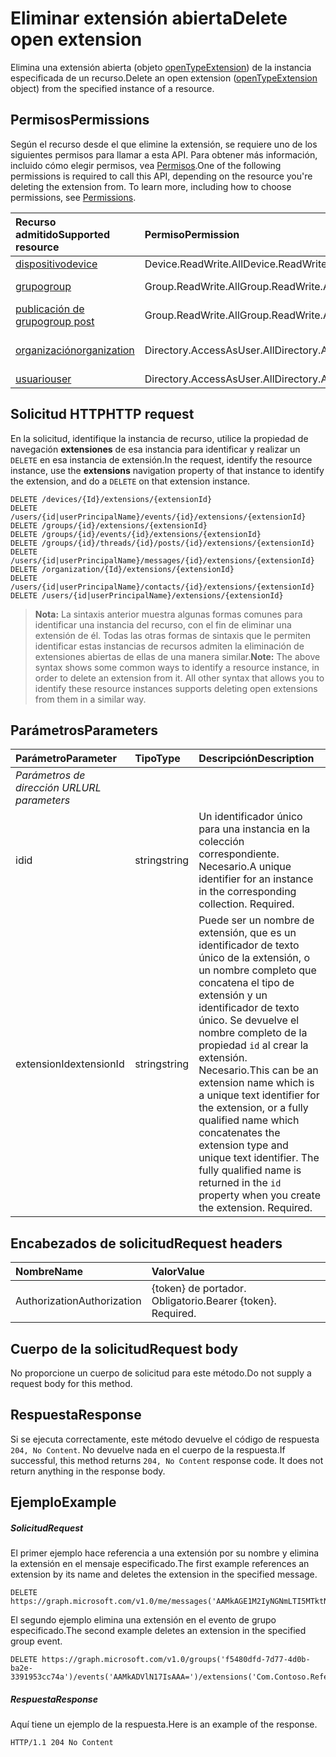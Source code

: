# <a name="delete-open-extension"></a><span data-ttu-id="fbaff-101">Eliminar extensión abierta</span><span class="sxs-lookup"><span data-stu-id="fbaff-101">Delete open extension</span></span>

<span data-ttu-id="fbaff-102">Elimina una extensión abierta (objeto [openTypeExtension](../resources/openTypeExtension.md)) de la instancia especificada de un recurso.</span><span class="sxs-lookup"><span data-stu-id="fbaff-102">Delete an open extension ([openTypeExtension](../resources/openTypeExtension.md) object) from the specified instance of a resource.</span></span> 

## <a name="permissions"></a><span data-ttu-id="fbaff-103">Permisos</span><span class="sxs-lookup"><span data-stu-id="fbaff-103">Permissions</span></span>

<span data-ttu-id="fbaff-p101">Según el recurso desde el que elimine la extensión, se requiere uno de los siguientes permisos para llamar a esta API. Para obtener más información, incluido cómo elegir permisos, vea [Permisos](../../../concepts/permissions_reference.md).</span><span class="sxs-lookup"><span data-stu-id="fbaff-p101">One of the following permissions is required to call this API, depending on the resource you're deleting the extension from. To learn more, including how to choose permissions, see [Permissions](../../../concepts/permissions_reference.md).</span></span>

|<span data-ttu-id="fbaff-106">**Recurso admitido**</span><span class="sxs-lookup"><span data-stu-id="fbaff-106">**Supported resource**</span></span>|<span data-ttu-id="fbaff-107">**Permiso**</span><span class="sxs-lookup"><span data-stu-id="fbaff-107">**Permission**</span></span>|<span data-ttu-id="fbaff-108">**Recurso admitido**</span><span class="sxs-lookup"><span data-stu-id="fbaff-108">**Supported resource**</span></span>|<span data-ttu-id="fbaff-109">**Permiso**</span><span class="sxs-lookup"><span data-stu-id="fbaff-109">**Permission**</span></span> |
|:-----|:-----|:-----|:-----|
| [<span data-ttu-id="fbaff-110">dispositivo</span><span class="sxs-lookup"><span data-stu-id="fbaff-110">device</span></span>](../resources/device.md) | <span data-ttu-id="fbaff-111">Device.ReadWrite.All</span><span class="sxs-lookup"><span data-stu-id="fbaff-111">Device.ReadWrite.All</span></span> | [<span data-ttu-id="fbaff-112">evento</span><span class="sxs-lookup"><span data-stu-id="fbaff-112">event</span></span>](../resources/event.md) | <span data-ttu-id="fbaff-113">Calendars.ReadWrite</span><span class="sxs-lookup"><span data-stu-id="fbaff-113">Calendars.ReadWrite</span></span> |
| [<span data-ttu-id="fbaff-114">grupo</span><span class="sxs-lookup"><span data-stu-id="fbaff-114">group</span></span>](../resources/group.md) | <span data-ttu-id="fbaff-115">Group.ReadWrite.All</span><span class="sxs-lookup"><span data-stu-id="fbaff-115">Group.ReadWrite.All</span></span> | [<span data-ttu-id="fbaff-116">evento de grupo</span><span class="sxs-lookup"><span data-stu-id="fbaff-116">group event</span></span>](../resources/event.md) | <span data-ttu-id="fbaff-117">Group.ReadWrite.All</span><span class="sxs-lookup"><span data-stu-id="fbaff-117">Group.ReadWrite.All</span></span> |
| [<span data-ttu-id="fbaff-118">publicación de grupo</span><span class="sxs-lookup"><span data-stu-id="fbaff-118">group post</span></span>](../resources/post.md) | <span data-ttu-id="fbaff-119">Group.ReadWrite.All</span><span class="sxs-lookup"><span data-stu-id="fbaff-119">Group.ReadWrite.All</span></span> | [<span data-ttu-id="fbaff-120">mensaje</span><span class="sxs-lookup"><span data-stu-id="fbaff-120">message</span></span>](../resources/message.md) | <span data-ttu-id="fbaff-121">Mail.ReadWrite</span><span class="sxs-lookup"><span data-stu-id="fbaff-121">Mail.ReadWrite</span></span> |
| [<span data-ttu-id="fbaff-122">organización</span><span class="sxs-lookup"><span data-stu-id="fbaff-122">organization</span></span>](../resources/organization.md) | <span data-ttu-id="fbaff-123">Directory.AccessAsUser.All</span><span class="sxs-lookup"><span data-stu-id="fbaff-123">Directory.AccessAsUser.All</span></span> | [<span data-ttu-id="fbaff-124">contacto personal</span><span class="sxs-lookup"><span data-stu-id="fbaff-124">personal contact</span></span>](../resources/contact.md) | <span data-ttu-id="fbaff-125">Contacts.ReadWrite</span><span class="sxs-lookup"><span data-stu-id="fbaff-125">Contacts.ReadWrite</span></span> |
| [<span data-ttu-id="fbaff-126">usuario</span><span class="sxs-lookup"><span data-stu-id="fbaff-126">user</span></span>](../resources/user.md) | <span data-ttu-id="fbaff-127">Directory.AccessAsUser.All</span><span class="sxs-lookup"><span data-stu-id="fbaff-127">Directory.AccessAsUser.All</span></span> | | |

## <a name="http-request"></a><span data-ttu-id="fbaff-128">Solicitud HTTP</span><span class="sxs-lookup"><span data-stu-id="fbaff-128">HTTP request</span></span>
<span data-ttu-id="fbaff-129">En la solicitud, identifique la instancia de recurso, utilice la propiedad de navegación **extensiones** de esa instancia para identificar y realizar un `DELETE` en esa instancia de extensión.</span><span class="sxs-lookup"><span data-stu-id="fbaff-129">In the request, identify the resource instance, use the **extensions** navigation property of that instance to identify the extension, and do a `DELETE` on that extension instance.</span></span>

<!-- { "blockType": "ignored" } -->
```http
DELETE /devices/{Id}/extensions/{extensionId}
DELETE /users/{id|userPrincipalName}/events/{id}/extensions/{extensionId}
DELETE /groups/{id}/extensions/{extensionId}
DELETE /groups/{id}/events/{id}/extensions/{extensionId}
DELETE /groups/{id}/threads/{id}/posts/{id}/extensions/{extensionId}
DELETE /users/{id|userPrincipalName}/messages/{id}/extensions/{extensionId}
DELETE /organization/{Id}/extensions/{extensionId}
DELETE /users/{id|userPrincipalName}/contacts/{id}/extensions/{extensionId}
DELETE /users/{id|userPrincipalName}/extensions/{extensionId}
```

><span data-ttu-id="fbaff-p102">**Nota:** La sintaxis anterior muestra algunas formas comunes para identificar una instancia del recurso, con el fin de eliminar una extensión de él. Todas las otras formas de sintaxis que le permiten identificar estas instancias de recursos admiten la eliminación de extensiones abiertas de ellas de una manera similar.</span><span class="sxs-lookup"><span data-stu-id="fbaff-p102">**Note:** The above syntax shows some common ways to identify a resource instance, in order to delete an extension from it. All other syntax that allows you to identify these resource instances supports deleting open extensions from them in a similar way.</span></span>

## <a name="parameters"></a><span data-ttu-id="fbaff-132">Parámetros</span><span class="sxs-lookup"><span data-stu-id="fbaff-132">Parameters</span></span>
|<span data-ttu-id="fbaff-133">**Parámetro**</span><span class="sxs-lookup"><span data-stu-id="fbaff-133">**Parameter**</span></span>|<span data-ttu-id="fbaff-134">**Tipo**</span><span class="sxs-lookup"><span data-stu-id="fbaff-134">**Type**</span></span>|<span data-ttu-id="fbaff-135">**Descripción**</span><span class="sxs-lookup"><span data-stu-id="fbaff-135">**Description**</span></span>|
|:-----|:-----|:-----|
|<span data-ttu-id="fbaff-136">_Parámetros de dirección URL_</span><span class="sxs-lookup"><span data-stu-id="fbaff-136">_URL parameters_</span></span>|
|<span data-ttu-id="fbaff-137">id</span><span class="sxs-lookup"><span data-stu-id="fbaff-137">id</span></span>|<span data-ttu-id="fbaff-138">string</span><span class="sxs-lookup"><span data-stu-id="fbaff-138">string</span></span>|<span data-ttu-id="fbaff-p103">Un identificador único para una instancia en la colección correspondiente. Necesario.</span><span class="sxs-lookup"><span data-stu-id="fbaff-p103">A unique identifier for an instance in the corresponding collection. Required.</span></span>|
|<span data-ttu-id="fbaff-141">extensionId</span><span class="sxs-lookup"><span data-stu-id="fbaff-141">extensionId</span></span>|<span data-ttu-id="fbaff-142">string</span><span class="sxs-lookup"><span data-stu-id="fbaff-142">string</span></span>|<span data-ttu-id="fbaff-p104">Puede ser un nombre de extensión, que es un identificador de texto único de la extensión, o un nombre completo que concatena el tipo de extensión y un identificador de texto único. Se devuelve el nombre completo de la propiedad `id` al crear la extensión. Necesario.</span><span class="sxs-lookup"><span data-stu-id="fbaff-p104">This can be an extension name which is a unique text identifier for the extension, or a fully qualified name which concatenates the extension type and unique text identifier. The fully qualified name is returned in the `id` property when you create the extension. Required.</span></span>|

## <a name="request-headers"></a><span data-ttu-id="fbaff-146">Encabezados de solicitud</span><span class="sxs-lookup"><span data-stu-id="fbaff-146">Request headers</span></span>
| <span data-ttu-id="fbaff-147">Nombre</span><span class="sxs-lookup"><span data-stu-id="fbaff-147">Name</span></span>       | <span data-ttu-id="fbaff-148">Valor</span><span class="sxs-lookup"><span data-stu-id="fbaff-148">Value</span></span> |
|:---------------|:----------|
| <span data-ttu-id="fbaff-149">Authorization</span><span class="sxs-lookup"><span data-stu-id="fbaff-149">Authorization</span></span> | <span data-ttu-id="fbaff-p105">{token} de portador. Obligatorio.</span><span class="sxs-lookup"><span data-stu-id="fbaff-p105">Bearer {token}. Required.</span></span> |

## <a name="request-body"></a><span data-ttu-id="fbaff-152">Cuerpo de la solicitud</span><span class="sxs-lookup"><span data-stu-id="fbaff-152">Request body</span></span>
<span data-ttu-id="fbaff-153">No proporcione un cuerpo de solicitud para este método.</span><span class="sxs-lookup"><span data-stu-id="fbaff-153">Do not supply a request body for this method.</span></span>

## <a name="response"></a><span data-ttu-id="fbaff-154">Respuesta</span><span class="sxs-lookup"><span data-stu-id="fbaff-154">Response</span></span>

<span data-ttu-id="fbaff-p106">Si se ejecuta correctamente, este método devuelve el código de respuesta `204, No Content`. No devuelve nada en el cuerpo de la respuesta.</span><span class="sxs-lookup"><span data-stu-id="fbaff-p106">If successful, this method returns `204, No Content` response code. It does not return anything in the response body.</span></span>

## <a name="example"></a><span data-ttu-id="fbaff-157">Ejemplo</span><span class="sxs-lookup"><span data-stu-id="fbaff-157">Example</span></span>
##### <a name="request"></a><span data-ttu-id="fbaff-158">Solicitud</span><span class="sxs-lookup"><span data-stu-id="fbaff-158">Request</span></span>
<span data-ttu-id="fbaff-159">El primer ejemplo hace referencia a una extensión por su nombre y elimina la extensión en el mensaje especificado.</span><span class="sxs-lookup"><span data-stu-id="fbaff-159">The first example references an extension by its name and deletes the extension in the specified message.</span></span>
<!-- {
  "blockType": "request",
  "name": "delete_opentypeextension"
}-->
```http
DELETE https://graph.microsoft.com/v1.0/me/messages('AAMkAGE1M2IyNGNmLTI5MTktNDUyZi1iOTVl===')/extensions('Com.Contoso.Referral')
```

<span data-ttu-id="fbaff-160">El segundo ejemplo elimina una extensión en el evento de grupo especificado.</span><span class="sxs-lookup"><span data-stu-id="fbaff-160">The second example deletes an extension in the specified group event.</span></span>

<!-- { "blockType": "ignored" } -->
```http
DELETE https://graph.microsoft.com/v1.0/groups('f5480dfd-7d77-4d0b-ba2e-3391953cc74a')/events('AAMkADVlN17IsAAA=')/extensions('Com.Contoso.Referral')
```

 

##### <a name="response"></a><span data-ttu-id="fbaff-161">Respuesta</span><span class="sxs-lookup"><span data-stu-id="fbaff-161">Response</span></span>
<span data-ttu-id="fbaff-162">Aquí tiene un ejemplo de la respuesta.</span><span class="sxs-lookup"><span data-stu-id="fbaff-162">Here is an example of the response.</span></span>
<!-- {
  "blockType": "response",
  "truncated": false
} -->
```http
HTTP/1.1 204 No Content
```

<!-- uuid: 8fcb5dbc-d5aa-4681-8e31-b001d5168d79
2015-10-25 14:57:30 UTC -->
<!-- {
  "type": "#page.annotation",
  "description": "Delete opentypeextension",
  "keywords": "",
  "section": "documentation",
  "tocPath": ""
}-->